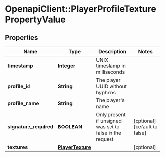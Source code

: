 # OpenapiClient::PlayerProfileTexturePropertyValue

## Properties
Name | Type | Description | Notes
------------ | ------------- | ------------- | -------------
**timestamp** | **Integer** | UNIX timestamp in milliseconds | 
**profile_id** | **String** | The player UUID without hyphens | 
**profile_name** | **String** | The player&#39;s name | 
**signature_required** | **BOOLEAN** | Only present if unsigned was set to false in the request | [optional] [default to false]
**textures** | [**PlayerTexture**](PlayerTexture.md) |  | [optional] 


